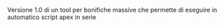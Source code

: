 Versione 1.0 di un tool per bonifiche massive che permette di eseguire in automatico script apex in serie